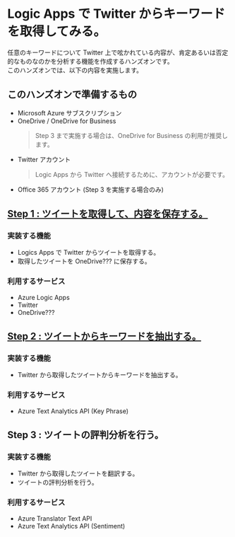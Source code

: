 # Logic Apps で Twitter からキーワードを取得してみる。
任意のキーワードについて Twitter 上で呟かれている内容が、肯定あるいは否定的なものなのかを分析する機能を作成するハンズオンです。  
このハンズオンでは、以下の内容を実施します。

## このハンズオンで準備するもの
- Microsoft Azure サブスクリプション
- OneDrive / OneDrive for Business
    > Step 3 まで実施する場合は、OneDrive for Business の利用が推奨します。
- Twitter アカウント
    > Logic Apps から Twitter へ接続するために、アカウントが必要です。
- Office 365 アカウント (Step 3 を実施する場合のみ)

## [Step 1 : ツイートを取得して、内容を保存する。](./Step1.md)

### 実装する機能
- Logics Apps で Twitter からツイートを取得する。
- 取得したツイートを OneDrive??? に保存する。

### 利用するサービス
- Azure Logic Apps
- Twitter
- OneDrive???

## [Step 2 : ツイートからキーワードを抽出する。](./Step2.md)

### 実装する機能
- Twitter から取得したツイートからキーワードを抽出する。

### 利用するサービス
- Azure Text Analytics API (Key Phrase)

## Step 3 : ツイートの評判分析を行う。

### 実装する機能
- Twitter から取得したツイートを翻訳する。
- ツイートの評判分析を行う。

### 利用するサービス
- Azure Translator Text API
- Azure Text Analytics API (Sentiment)
